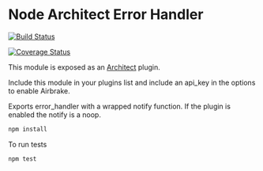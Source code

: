 Node Architect Error Handler
====================

[![Build Status](https://semaphoreapp.com/api/v1/projects/eafc26d0-b678-437d-85e7-04a736258a83/359588/badge.png)](https://semaphoreapp.com/tdfairbrother/node-architect-error-handler)

[![Coverage Status](https://coveralls.io/repos/tdfairbrother/node-architect-error-handler/badge.svg)](https://coveralls.io/r/tdfairbrother/node-architect-error-handler)


This module is exposed as an [Architect](https://github.com/c9/architect) plugin.

Include this module in your plugins list and include an api_key in the options to enable Airbrake.

Exports error_handler with a wrapped notify function. If the plugin is enabled the notify is a noop.


```sh
npm install
```

To run tests
```sh
npm test
```